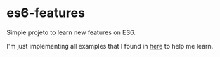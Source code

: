 # es6-features
Simple projeto to learn new features on ES6.

I'm just implementing all examples that I found in [here](http://es6-features.org/) to help me learn. 